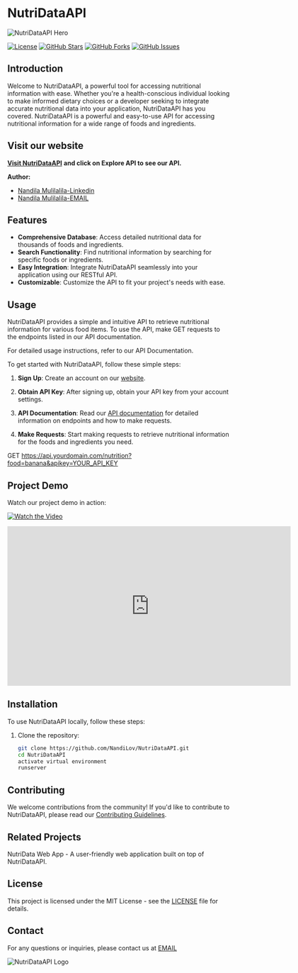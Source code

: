 

# NutriDataAPI

![NutriDataAPI Hero](https://nandilov.github.io/NutriData/hero-bg.png)

[![License](https://img.shields.io/badge/License-MIT-blue.svg)](https://opensource.org/licenses/MIT)
[![GitHub Stars](https://img.shields.io/github/stars/NandiLov/NutriDataAPI.svg)](https://github.com/yourusername/NutriDataAPI/stargazers)
[![GitHub Forks](https://img.shields.io/github/forks/NandiLov/NutriDataAPI.svg)](https://github.com/yourusername/NutriDataAPI/network/members)
[![GitHub Issues](https://img.shields.io/github/issues/NandiLov/NutriDataAPI.svg)](https://github.com/yourusername/NutriDataAPI/issues)

## Introduction
Welcome to NutriDataAPI, a powerful tool for accessing nutritional information with ease. Whether you're a health-conscious individual looking to make informed dietary choices or a developer seeking to integrate accurate nutritional data into your application, NutriDataAPI has you covered.
NutriDataAPI is a powerful and easy-to-use API for accessing nutritional information for a wide range of foods and ingredients.

## Visit our website
**[Visit NutriDataAPI](https://nandilov.github.io/NutriData)**
**and click on Explore API to see our API.**

**Author:**
- [Nandila Mulilalila-Linkedin](https://www.linkedin.com/in/nandila-mulilalila-184595214/)
- [Nandila Mulilalila-EMAIL](nandilamul@gmail.com)

## Features


- **Comprehensive Database**: Access detailed nutritional data for thousands of foods and ingredients.
- **Search Functionality**: Find nutritional information by searching for specific foods or ingredients.
- **Easy Integration**: Integrate NutriDataAPI seamlessly into your application using our RESTful API.
- **Customizable**: Customize the API to fit your project's needs with ease.


## Usage

NutriDataAPI provides a simple and intuitive API to retrieve nutritional information for various food items. To use the API, make GET requests to the endpoints listed in our API documentation.

For detailed usage instructions, refer to our API Documentation.

To get started with NutriDataAPI, follow these simple steps:

1. **Sign Up**: Create an account on our [website]([https://yourdomain.com/signup](https://nandilov.github.io/NutriData)).

2. **Obtain API Key**: After signing up, obtain your API key from your account settings.

3. **API Documentation**: Read our [API documentation](https://nutridata.pythonanywhere.com/food/) for detailed information on endpoints and how to make requests.

4. **Make Requests**: Start making requests to retrieve nutritional information for the foods and ingredients you need.
   
GET https://api.yourdomain.com/nutrition?food=banana&apikey=YOUR_API_KEY

## Project Demo

Watch our project demo in action:

[![Watch the Video](https://player.vimeo.com/video/861935810)](https://player.vimeo.com/video/861935810)
 <iframe src="https://player.vimeo.com/video/863516199" width="640" height="360" frameborder="0" allowfullscreen></iframe>


## Installation

To use NutriDataAPI locally, follow these steps:

1. Clone the repository:
   ```bash
   git clone https://github.com/NandiLov/NutriDataAPI.git
   cd NutriDataAPI
   activate virtual environment
   runserver

## Contributing

We welcome contributions from the community! If you'd like to contribute to NutriDataAPI, please read our [Contributing Guidelines](CONTRIBUTING.md).

## Related Projects
NutriData Web App - A user-friendly web application built on top of NutriDataAPI.

## License

This project is licensed under the MIT License - see the [LICENSE](LICENSE) file for details.


## Contact

For any questions or inquiries, please contact us at [EMAIL](nandilamul@gmail.com)

![NutriDataAPI Logo](https://github.com/NandiLov/NutriData/blob/main/docs/logo.png)


